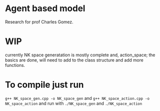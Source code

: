 
# Agent based model

Research for prof Charles Gomez.

# WIP

currently NK space generatation is mostly complete and,
action_space; the basics are done, will need to add to the class structure and add more functions.

# To compile just run 

`g++ NK_space_gen.cpp -o NK_space_gen` and 
`g++ NK_space_action.cpp -o NK_space_action`
and run with 
`./NK_space_gen` and
`./NK_space_action` 